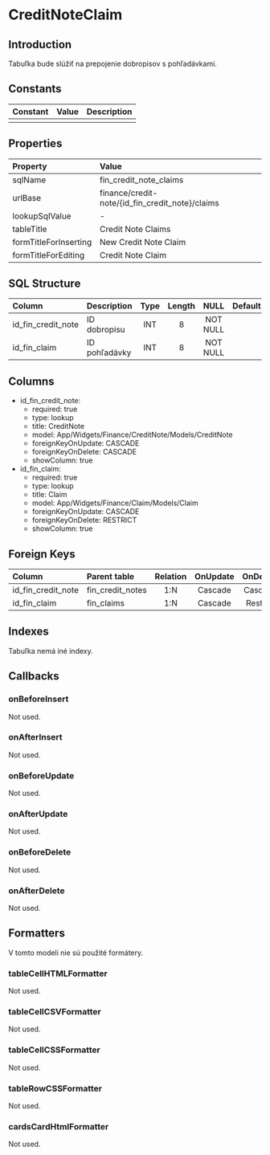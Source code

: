 # CreditNoteClaim

## Introduction

Tabuľka bude slúžiť na prepojenie dobropisov s pohľadávkami.

## Constants

| Constant | Value | Description |
| -------- | ----- | ----------- |
|          |       |             |

## Properties

| Property              | Value                                           |
| :-------------------- | :---------------------------------------------- |
| sqlName               | fin_credit_note_claims                          |
| urlBase               | finance/credit-note/{id_fin_credit_note}/claims |
| lookupSqlValue        | -                                               |
| tableTitle            | Credit Note Claims                              |
| formTitleForInserting | New Credit Note Claim                           |
| formTitleForEditing   | Credit Note Claim                               |

## SQL Structure

| Column             | Description   | Type | Length |   NULL   | Default |
| :----------------- | :------------ | :--: | :----: | :------: | :------ |
| id_fin_credit_note | ID dobropisu  | INT  |   8    | NOT NULL |         |
| id_fin_claim       | ID pohľadávky | INT  |   8    | NOT NULL |         |

## Columns

* id_fin_credit_note:
    * required: true
    * type: lookup
    * title: CreditNote
    * model: App/Widgets/Finance/CreditNote/Models/CreditNote
    * foreignKeyOnUpdate: CASCADE
    * foreignKeyOnDelete: CASCADE
    * showColumn: true
* id_fin_claim:
    * required: true
    * type: lookup
    * title: Claim
    * model: App/Widgets/Finance/Claim/Models/Claim
    * foreignKeyOnUpdate: CASCADE
    * foreignKeyOnDelete: RESTRICT
    * showColumn: true

## Foreign Keys

| Column             | Parent table     | Relation | OnUpdate | OnDelete |
| :----------------- | :--------------- | :------: | :------: | :------: |
| id_fin_credit_note | fin_credit_notes |   1:N    | Cascade  | Cascade  |
| id_fin_claim       | fin_claims       |   1:N    | Cascade  | Restrict |

## Indexes

Tabuľka nemá iné indexy.

## Callbacks

### onBeforeInsert

Not used.

### onAfterInsert

Not used.

### onBeforeUpdate

Not used.

### onAfterUpdate

Not used.

### onBeforeDelete

Not used.

### onAfterDelete

Not used.

## Formatters

V tomto modeli nie sú použité formátery.

### tableCellHTMLFormatter

Not used.

### tableCellCSVFormatter

Not used.

### tableCellCSSFormatter

Not used.

### tableRowCSSFormatter

Not used.

### cardsCardHtmlFormatter

Not used.

